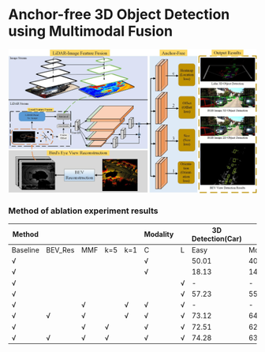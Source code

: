 # Anchor-free 3D Object Detection using Multimodal Fusion

<img src='./figs/figure2.jpg' width='600'  />

### Method of ablation experiment results
| Method   |         |     |     |     | Modality |   | 3D Detection(Car) |       |       | Metric |
|----------|---------|-----|-----|-----|----------|---|-------------------|-------|-------|--------|
| Baseline | BEV_Res | MMF | k=5 | k=1 | C        | L | Easy              | Mod   | Hard  | IoU    |
| √        |         |     |     |     | √        |   | 50.01             | 40.35 | 32.01 | 0.5    |
| √        |         |     |     |     | √        |   | 18.13             | 14.63 | 13.89 | 0.7    |
| √        |         |     |     |     |          | √ | -                 | -     | -     | 0.5    |
| √        |         |     |     |     |          | √ | 57.23             | 55.16 | 44.23 | 0.7    |
| √        |         | √   |     | √   | √        | √ | -                 | -     | -     | 0.7    |
| √        | √       | √   |     | √   | √        | √ | 73.12             | 64.64 | 58.88 | 0.7    |
| √        |         | √   | √   |     | √        | √ | 72.51             | 62.01 | 56.32 | 0.7    |
| √        | √       | √   | √   |     | √        | √ | 74.28             | 63.55 | 58.61 | 0.7    |